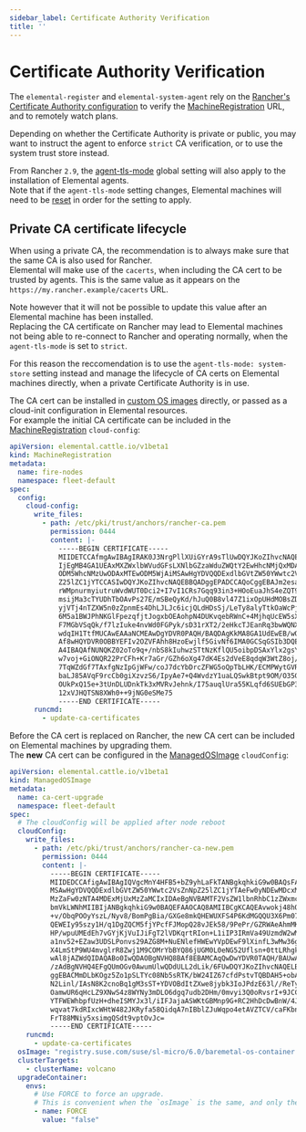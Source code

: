 ```yaml
---
sidebar_label: Certificate Authority Verification
title: ''
---
```


<head>
  <link rel="canonical" href="https://elemental.docs.rancher.com/certificate-authority"/>
</head>

# Certificate Authority Verification

The `elemental-register` and `elemental-system-agent` rely on the [Rancher's Certificate Authority configuration](https://ranchermanager.docs.rancher.com/getting-started/installation-and-upgrade/resources/update-rancher-certificate) to verify the [MachineRegistration](https://elemental.docs.rancher.com/machineregistration-reference#configelementalregistration) URL, and to remotely watch plans.  

Depending on whether the Certificate Authority is private or public, you may want to instruct the agent to enforce `strict` CA verification, or to use the system trust store instead.  

From Rancher `2.9`, the [agent-tls-mode](https://ranchermanager.docs.rancher.com/getting-started/installation-and-upgrade/installation-references/tls-settings#agent-tls-enforcement) global setting will also apply to the installation of Elemental agents.  
Note that if the `agent-tls-mode` setting changes, Elemental machines will need to be [reset](./reset.md) in order for the setting to apply.  

## Private CA certificate lifecycle

When using a private CA, the recommendation is to always make sure that the same CA is also used for Rancher.  
Elemental will make use of the `cacerts`, when including the CA cert to be trusted by agents. This is the same value as it appears on the `https://my.rancher.example/cacerts` URL.  

Note however that it will not be possible to update this value after an Elemental machine has been installed.  
Replacing the CA certificate on Rancher may lead to Elemental machines not being able to re-connect to Rancher and operating normally, when the `agent-tls-mode` is set to `strict`.  

For this reason the reccomendation is to use the `agent-tls-mode: system-store` setting instead and manage the lifecycle of CA certs on Elemental machines directly, when a private Certificate Authority is in use.  

The CA cert can be installed in [custom OS images](./custom-images.md) directly, or passed as a cloud-init configuration in Elemental resources.  
For example the initial CA certificate can be included in the [MachineRegistration](./machineregistration-reference.md#configcloud-config) `cloud-config`:  

```yaml
apiVersion: elemental.cattle.io/v1beta1
kind: MachineRegistration
metadata:
  name: fire-nodes
  namespace: fleet-default
spec:
  config:
    cloud-config:
      write_files:
        - path: /etc/pki/trust/anchors/rancher-ca.pem
          permission: 0444
          content: |-
            -----BEGIN CERTIFICATE-----
            MIIDETCCAfmgAwIBAgIRAK0J3NrgPllXUiGYrA9sTlUwDQYJKoZIhvcNAQELBQAw
            IjEgMB4GA1UEAxMXZWxlbWVudGFsLXNlbGZzaWduZWQtY2EwHhcNMjQxMDA3MTEw
            ODM5WhcNMzUwODAxMTEwODM5WjAiMSAwHgYDVQQDExdlbGVtZW50YWwtc2VsZnNp
            Z25lZC1jYTCCASIwDQYJKoZIhvcNAQEBBQADggEPADCCAQoCggEBAJm2esaQL82b
            rWMpnurmyiutruWvdWUT0Dci2+I7vI1CRs7Gqq93in3+HOoEuaJhS4eZQT9AFyaq
            msijMa3cTYUDhTbOAvPs27E/mSBeQyKd/hJuQ0B8vl47Z1ixOpUHdMOBsZDI0XF5
            yjVTj4nTZXW5n0zZpnmEs4DhLJLJc6icjQLdHDsSj/LeTy8alyTtkOaWcPjFppNI
            6M5a1BWJPhNKGlFpezqfjtJogxbOEAohpN4DUKvqebRWnC+4MjhqUcEW5sXatFTH
            F7MGbVSqQk/f7lzIuke4nvWd0FGPyk/sD31rXT2/2eHkcTJEanRq3bwWQNXQynQ1
            wdqIH1TtfMUCAwEAAaNCMEAwDgYDVR0PAQH/BAQDAgKkMA8GA1UdEwEB/wQFMAMB
            Af8wHQYDVR0OBBYEFIv2OZVFAhh8HzoEwjlf5GivNf6IMA0GCSqGSIb3DQEBCwUA
            A4IBAQAfNUNQKZ02oTo9q+/nbS8kIuhwzSTtNzKflQU5oibpDSAxYlx2gsYqppb/
            w7voj+GiONQR22PrCFh+Kr7aGr/GZh6oXg47dK4Es2dVeE8qdqW3WtZ8oj/OJxmP
            7TqWZdGf7TAxfgNzIpGjWFw/coJ7dcYbDrcZFWG5oQpTbLHK/ECMPWytGVRjrqE6
            baLJ85AVqF9rcCb0giXzvzS6/IpyAe7+Q4WvdzY1uaLQSwkBtpt9OM/O35GmeFUR
            OUkPxQ15e+3tUnDLUDnkTk3xMVRvJehnk/I75auqlUra55KLqfd6SUEbGP3MU9ZI
            12xVJHQTSN8XWh0++9jNG0eSMe75
            -----END CERTIFICATE-----
      runcmd:
        - update-ca-certificates
```

Before the CA cert is replaced on Rancher, the new CA cert can be included on Elemental machines by upgrading them.  
The **new** CA cert can be configured in the [ManagedOSImage](./managedosimage-reference.md#cloudconfig) `cloudConfig`:  

```yaml
apiVersion: elemental.cattle.io/v1beta1
kind: ManagedOSImage
metadata:
  name: ca-cert-upgrade
  namespace: fleet-default
spec:
  # The cloudConfig will be applied after node reboot
  cloudConfig:
    write_files:
      - path: /etc/pki/trust/anchors/rancher-ca-new.pem
        permission: 0444
        content: |-
          -----BEGIN CERTIFICATE-----
          MIIDEDCCAfigAwIBAgIQVgcMnY4HFB5+bZ9yhLaFkTANBgkqhkiG9w0BAQsFADAi
          MSAwHgYDVQQDExdlbGVtZW50YWwtc2VsZnNpZ25lZC1jYTAeFw0yNDEwMDcxMjUx
          MzZaFw0zNTA4MDExMjUxMzZaMCIxIDAeBgNVBAMTF2VsZW1lbnRhbC1zZWxmc2ln
          bmVkLWNhMIIBIjANBgkqhkiG9w0BAQEFAAOCAQ8AMIIBCgKCAQEAvwokj48hQFF3
          +v/ObqPOOyYszL/Nyv8/BomPgBia/GXGe8mkQHEWUXFS4P6KdMGQQU3X6Pm071qG
          QEWEIy95szy1H/q1DgZQCM5fjYPcfFJMopQ28vJEk58/9PePr/GZRWAeAhmMKZeg
          HP/wpuUMEdEh7vGYjKjVuIJiFgT2lVDKqrtRIon+L1iIP3IRmVa49UzmdW2wM79W
          a1nv52+EZaw3UDSLPonvs29AZG8M+NuENlefHWEwYVpDEwF9lXinfL3wMw36gIo4
          X4LmStP9WU4mvglrR8Zwj1M9COMrYbBYQ86jUGM0L0eNG52Uflsn+0ttLRhgkpba
          wAl8jAZWdQIDAQABo0IwQDAOBgNVHQ8BAf8EBAMCAqQwDwYDVR0TAQH/BAUwAwEB
          /zAdBgNVHQ4EFgQUmOGv0AwumUlwQDdULL2dLik/6FUwDQYJKoZIhvcNAQELBQAD
          ggEBACMmDLbKOgz5Zo1pSLTYc08Nb5sRTK/bW24IZ67cfdPstvTQBDAH5+obAjus
          N2Linl/IAsN8K2cnoBq1gM3sST+YDVOBdItZXwe8jybk3IoJPdzE63l//ReTyTSg
          OamwUR6qHcLZ9XNwS4z8WYNy3mDLO6dgq7udb2DHm/0mvyi3Q0oRvsrI+9JCCrgz
          YTFWEWhbpfUzH+dheISMYJx3l/iIFJajaASWKtGBMnp9G+RC2HhDcDwBnW/4JT1h
          wqvat7kdRIxcWHtW482JKRyfa58QidqA7nIBblZJuWqpo4etAVZTCV/caFKbn/Ek
          FrT88MNiy5xsimgQSdt9vptOvJc=
          -----END CERTIFICATE-----
    runcmd:
      - update-ca-certificates
  osImage: "registry.suse.com/suse/sl-micro/6.0/baremetal-os-container:2.1.2-3.59"
  clusterTargets:
    - clusterName: volcano
  upgradeContainer:
    envs:
      # Use FORCE to force an upgrade. 
      # This is convenient when the `osImage` is the same, and only the `cloudConfig` changed.
      - name: FORCE
        value: "false"
```
